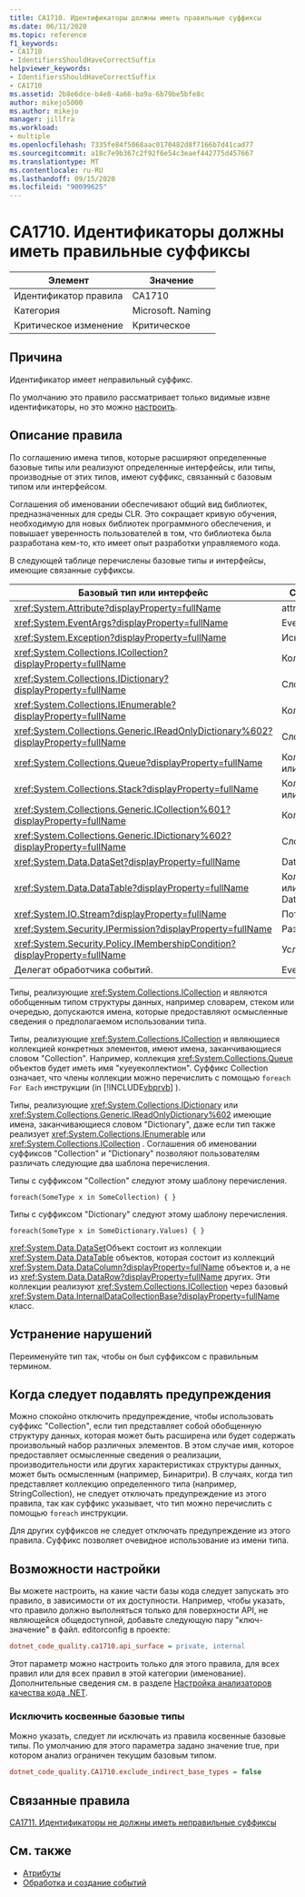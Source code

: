 ```yaml
---
title: CA1710. Идентификаторы должны иметь правильные суффиксы
ms.date: 06/11/2020
ms.topic: reference
f1_keywords:
- CA1710
- IdentifiersShouldHaveCorrectSuffix
helpviewer_keywords:
- IdentifiersShouldHaveCorrectSuffix
- CA1710
ms.assetid: 2b8e6dce-b4e8-4a66-ba9a-6b79be5bfe8c
author: mikejo5000
ms.author: mikejo
manager: jillfra
ms.workload:
- multiple
ms.openlocfilehash: 7335fe84f5068aac0170482d8f7166b7d41cad77
ms.sourcegitcommit: a18c7e9b367c2f92f6e54c3eaef442775d457667
ms.translationtype: MT
ms.contentlocale: ru-RU
ms.lasthandoff: 09/15/2020
ms.locfileid: "90099625"
---
```

# <a name="ca1710-identifiers-should-have-correct-suffix"></a>CA1710. Идентификаторы должны иметь правильные суффиксы

|Элемент|Значение|
|-|-|
|Идентификатор правила|CA1710|
|Категория|Microsoft. Naming|
|Критическое изменение|Критическое|

## <a name="cause"></a>Причина

Идентификатор имеет неправильный суффикс.

По умолчанию это правило рассматривает только видимые извне идентификаторы, но это можно [настроить](#configurability).

## <a name="rule-description"></a>Описание правила

По соглашению имена типов, которые расширяют определенные базовые типы или реализуют определенные интерфейсы, или типы, производные от этих типов, имеют суффикс, связанный с базовым типом или интерфейсом.

Соглашения об именовании обеспечивают общий вид библиотек, предназначенных для среды CLR. Это сокращает кривую обучения, необходимую для новых библиотек программного обеспечения, и повышает уверенность пользователей в том, что библиотека была разработана кем-то, кто имеет опыт разработки управляемого кода.

В следующей таблице перечислены базовые типы и интерфейсы, имеющие связанные суффиксы.

|Базовый тип или интерфейс|Суффикс|
|--------------------------|------------|
|<xref:System.Attribute?displayProperty=fullName>|attribute|
|<xref:System.EventArgs?displayProperty=fullName>|EventArgs|
|<xref:System.Exception?displayProperty=fullName>|Исключение|
|<xref:System.Collections.ICollection?displayProperty=fullName>|Коллекция|
|<xref:System.Collections.IDictionary?displayProperty=fullName>|Словарь|
|<xref:System.Collections.IEnumerable?displayProperty=fullName>|Коллекция|
|<xref:System.Collections.Generic.IReadOnlyDictionary%602?displayProperty=fullName>|Словарь|
|<xref:System.Collections.Queue?displayProperty=fullName>|Коллекция или очередь|
|<xref:System.Collections.Stack?displayProperty=fullName>|Коллекция или стек|
|<xref:System.Collections.Generic.ICollection%601?displayProperty=fullName>|Коллекция|
|<xref:System.Collections.Generic.IDictionary%602?displayProperty=fullName>|Словарь|
|<xref:System.Data.DataSet?displayProperty=fullName>|DataSet|
|<xref:System.Data.DataTable?displayProperty=fullName>|Коллекция или DataTable|
|<xref:System.IO.Stream?displayProperty=fullName>|Поток|
|<xref:System.Security.IPermission?displayProperty=fullName>|Разрешение|
|<xref:System.Security.Policy.IMembershipCondition?displayProperty=fullName>|Условие|
|Делегат обработчика событий.|EventHandler|

Типы, реализующие <xref:System.Collections.ICollection> и являются обобщенным типом структуры данных, например словарем, стеком или очередью, допускаются имена, которые предоставляют осмысленные сведения о предполагаемом использовании типа.

Типы, реализующие <xref:System.Collections.ICollection> и являющиеся коллекцией конкретных элементов, имеют имена, заканчивающиеся словом "Collection". Например, коллекция <xref:System.Collections.Queue> объектов будет иметь имя "куеуеколлектион". Суффикс Collection означает, что члены коллекции можно перечислить с помощью `foreach` `For Each` инструкции (in [!INCLUDE[vbprvb](../code-quality/includes/vbprvb_md.md)] ).

Типы, реализующие <xref:System.Collections.IDictionary> или <xref:System.Collections.Generic.IReadOnlyDictionary%602> имеющие имена, заканчивающиеся словом "Dictionary", даже если тип также реализует <xref:System.Collections.IEnumerable> или <xref:System.Collections.ICollection> . Соглашения об именовании суффиксов "Collection" и "Dictionary" позволяют пользователям различать следующие два шаблона перечисления.

Типы с суффиксом "Collection" следуют этому шаблону перечисления.

```
foreach(SomeType x in SomeCollection) { }
```

Типы с суффиксом "Dictionary" следуют этому шаблону перечисления.

```
foreach(SomeType x in SomeDictionary.Values) { }
```

<xref:System.Data.DataSet>Объект состоит из коллекции <xref:System.Data.DataTable> объектов, которая состоит из коллекций <xref:System.Data.DataColumn?displayProperty=fullName> объектов и, а не из <xref:System.Data.DataRow?displayProperty=fullName> других. Эти коллекции реализуют <xref:System.Collections.ICollection> через базовый <xref:System.Data.InternalDataCollectionBase?displayProperty=fullName> класс.

## <a name="how-to-fix-violations"></a>Устранение нарушений

Переименуйте тип так, чтобы он был суффиксом с правильным термином.

## <a name="when-to-suppress-warnings"></a>Когда следует подавлять предупреждения

Можно спокойно отключить предупреждение, чтобы использовать суффикс "Collection", если тип представляет собой обобщенную структуру данных, которая может быть расширена или будет содержать произвольный набор различных элементов. В этом случае имя, которое предоставляет осмысленные сведения о реализации, производительности или других характеристиках структуры данных, может быть осмысленным (например, Бинаритри). В случаях, когда тип представляет коллекцию определенного типа (например, StringCollection), не следует отключать предупреждение из этого правила, так как суффикс указывает, что тип можно перечислить с помощью `foreach` инструкции.

Для других суффиксов не следует отключать предупреждение из этого правила. Суффикс позволяет очевидное использование из имени типа.

## <a name="configurability"></a>Возможности настройки

Вы можете настроить, на какие части базы кода следует запускать это правило, в зависимости от их доступности. Например, чтобы указать, что правило должно выполняться только для поверхности API, не являющейся общедоступной, добавьте следующую пару "ключ-значение" в файл. editorconfig в проекте:

```ini
dotnet_code_quality.ca1710.api_surface = private, internal
```

Этот параметр можно настроить только для этого правила, для всех правил или для всех правил в этой категории (именование). Дополнительные сведения см. в разделе [Настройка анализаторов качества кода .NET](configure-fxcop-analyzers.md).

### <a name="exclude-indirect-base-types"></a>Исключить косвенные базовые типы

Можно указать, следует ли исключать из правила косвенные базовые типы. По умолчанию для этого параметра задано значение true, при котором анализ ограничен текущим базовым типом.

```ini
dotnet_code_quality.CA1710.exclude_indirect_base_types = false
```

## <a name="related-rules"></a>Связанные правила

[CA1711. Идентификаторы не должны иметь неправильные суффиксы](../code-quality/ca1711.md)

## <a name="see-also"></a>См. также

- [Атрибуты](/dotnet/standard/design-guidelines/attributes)
- [Обработка и создание событий](/dotnet/standard/events/index)
